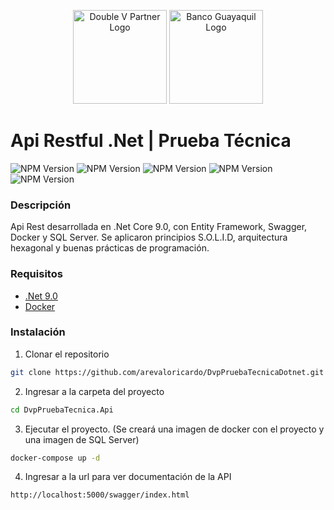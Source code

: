 
<p align="center">
  <img src="https://cdn.prod.website-files.com/659d68c6da3f511b9d5f58f7/65b9585a085656d99065862f_Logo-double-v-partners.png" width="150" alt="Double V Partner Logo" />
  <img src="https://upload.wikimedia.org/wikipedia/commons/5/5e/Logo_bg_2020.png" width="150" alt="Banco Guayaquil Logo" />
</p>

# Api Restful .Net | Prueba Técnica


<div >
    <img src="https://img.shields.io/badge/.Net-9.0-red?labelColor=7455dd&color=black" alt="NPM Version" />
<img src="https://img.shields.io/badge/Entity Framework-9.0.1-red?labelColor=3e2bd1&color=black" alt="NPM Version" />
<img src="https://img.shields.io/badge/Swagger-7.2.0-red?labelColor=85ea2d&color=black" alt="NPM Version" />
<img src="https://img.shields.io/badge/Docker-2.32.0-red?labelColor=7455dd&color=black" alt="NPM Version" />
<img src="https://img.shields.io/badge/SQL Server-16.0-red?labelColor=7455dd&color=black" alt="NPM Version" />
</div>



### Descripción
Api Rest desarrollada en .Net Core 9.0, con Entity Framework, Swagger, Docker y SQL Server. Se aplicaron principios S.O.L.I.D, arquitectura hexagonal y buenas prácticas de programación. 

### Requisitos
- [.Net 9.0](https://dotnet.microsoft.com/es-es/download)
- [Docker](https://www.docker.com/)

### Instalación

1. Clonar el repositorio

```bash
git clone https://github.com/arevaloricardo/DvpPruebaTecnicaDotnet.git
```

2. Ingresar a la carpeta del proyecto

```bash
cd DvpPruebaTecnica.Api
```

3. Ejecutar el proyecto. (Se creará una imagen de docker con el proyecto y una imagen de SQL Server)

```bash
docker-compose up -d 
```

4. Ingresar a la url para ver documentación de la API

```bash
http://localhost:5000/swagger/index.html
```

